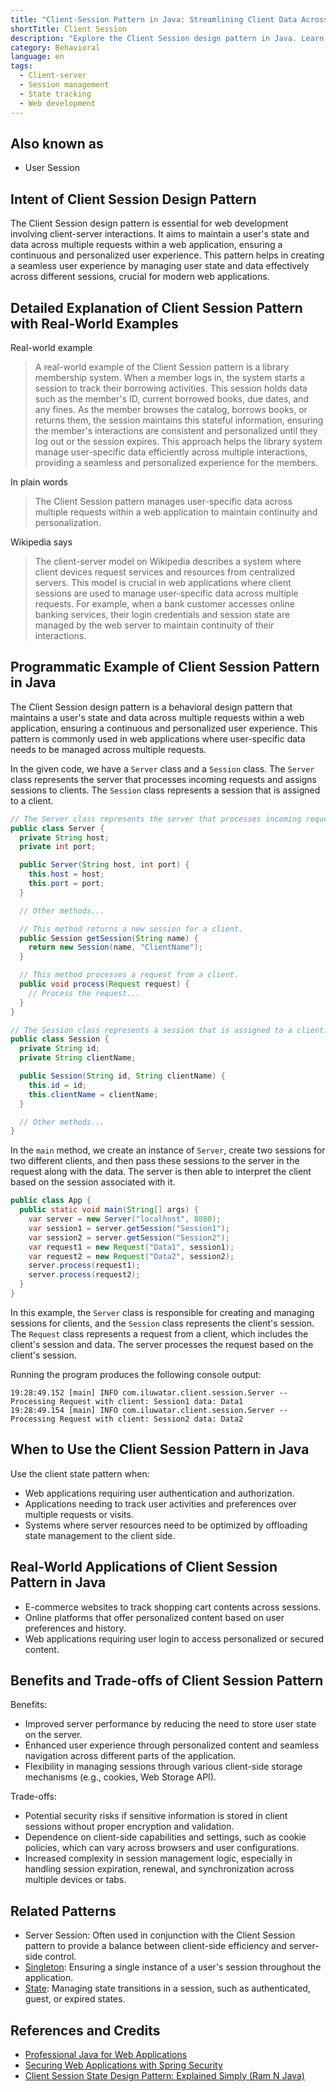 ```yaml
---
title: "Client-Session Pattern in Java: Streamlining Client Data Across Sessions"
shortTitle: Client Session
description: "Explore the Client Session design pattern in Java. Learn how to manage user state and data across multiple requests for seamless, personalized web application experiences."
category: Behavioral
language: en
tags:
  - Client-server
  - Session management
  - State tracking
  - Web development
---
```


## Also known as

* User Session

## Intent of Client Session Design Pattern

The Client Session design pattern is essential for web development involving client-server interactions. It aims to
maintain a user's state and data across multiple requests within a web application, ensuring a continuous and
personalized user experience. This pattern helps in creating a seamless user experience by managing user state and data
effectively across different sessions, crucial for modern web applications.

## Detailed Explanation of Client Session Pattern with Real-World Examples

Real-world example

> A real-world example of the Client Session pattern is a library membership system. When a member logs in, the system
> starts a session to track their borrowing activities. This session holds data such as the member's ID, current borrowed
> books, due dates, and any fines. As the member browses the catalog, borrows books, or returns them, the session
> maintains this stateful information, ensuring the member's interactions are consistent and personalized until they log
> out or the session expires. This approach helps the library system manage user-specific data efficiently across multiple
> interactions, providing a seamless and personalized experience for the members.

In plain words

> The Client Session pattern manages user-specific data across multiple requests within a web application to maintain
> continuity and personalization.

Wikipedia says

> The client-server model on Wikipedia describes a system where client devices request services and resources from
> centralized servers. This model is crucial in web applications where client sessions are used to manage user-specific
> data across multiple requests. For example, when a bank customer accesses online banking services, their login
> credentials and session state are managed by the web server to maintain continuity of their interactions.

## Programmatic Example of Client Session Pattern in Java

The Client Session design pattern is a behavioral design pattern that maintains a user's state and data across multiple
requests within a web application, ensuring a continuous and personalized user experience. This pattern is commonly used
in web applications where user-specific data needs to be managed across multiple requests.

In the given code, we have a `Server` class and a `Session` class. The `Server` class represents the server that
processes incoming requests and assigns sessions to clients. The `Session` class represents a session that is assigned
to a client.

```java
// The Server class represents the server that processes incoming requests and assigns sessions to clients.
public class Server {
  private String host;
  private int port;

  public Server(String host, int port) {
    this.host = host;
    this.port = port;
  }

  // Other methods...

  // This method returns a new session for a client.
  public Session getSession(String name) {
    return new Session(name, "ClientName");
  }

  // This method processes a request from a client.
  public void process(Request request) {
    // Process the request...
  }
}

// The Session class represents a session that is assigned to a client.
public class Session {
  private String id;
  private String clientName;

  public Session(String id, String clientName) {
    this.id = id;
    this.clientName = clientName;
  }

  // Other methods...
}
```

In the `main` method, we create an instance of `Server`, create two sessions for two different clients, and then pass
these sessions to the server in the request along with the data. The server is then able to interpret the client based
on the session associated with it.

```java
public class App {
  public static void main(String[] args) {
    var server = new Server("localhost", 8080);
    var session1 = server.getSession("Session1");
    var session2 = server.getSession("Session2");
    var request1 = new Request("Data1", session1);
    var request2 = new Request("Data2", session2);
    server.process(request1);
    server.process(request2);
  }
}
```

In this example, the `Server` class is responsible for creating and managing sessions for clients, and the `Session`
class represents the client's session. The `Request` class represents a request from a client, which includes the
client's session and data. The server processes the request based on the client's session.

Running the program produces the following console output:

```
19:28:49.152 [main] INFO com.iluwatar.client.session.Server -- Processing Request with client: Session1 data: Data1
19:28:49.154 [main] INFO com.iluwatar.client.session.Server -- Processing Request with client: Session2 data: Data2
```

## When to Use the Client Session Pattern in Java

Use the client state pattern when:

* Web applications requiring user authentication and authorization.
* Applications needing to track user activities and preferences over multiple requests or visits.
* Systems where server resources need to be optimized by offloading state management to the client side.

## Real-World Applications of Client Session Pattern in Java

* E-commerce websites to track shopping cart contents across sessions.
* Online platforms that offer personalized content based on user preferences and history.
* Web applications requiring user login to access personalized or secured content.

## Benefits and Trade-offs of Client Session Pattern

Benefits:

* Improved server performance by reducing the need to store user state on the server.
* Enhanced user experience through personalized content and seamless navigation across different parts of the
  application.
* Flexibility in managing sessions through various client-side storage mechanisms (e.g., cookies, Web Storage API).

Trade-offs:

* Potential security risks if sensitive information is stored in client sessions without proper encryption and
  validation.
* Dependence on client-side capabilities and settings, such as cookie policies, which can vary across browsers and user
  configurations.
* Increased complexity in session management logic, especially in handling session expiration, renewal, and
  synchronization across multiple devices or tabs.

## Related Patterns

* Server Session: Often used in conjunction with the Client Session pattern to provide a balance between client-side
  efficiency and server-side control.
* [Singleton](https://java-design-patterns.com/patterns/singleton/): Ensuring a single instance of a user's session
  throughout the application.
* [State](https://java-design-patterns.com/patterns/state/): Managing state transitions in a session, such as
  authenticated, guest, or expired states.

## References and Credits

* [Professional Java for Web Applications](https://amzn.to/4aazY59)
* [Securing Web Applications with Spring Security](https://amzn.to/3PCCEA1)
* [Client Session State Design Pattern: Explained Simply (Ram N Java)](https://www.youtube.com/watch?v=ycOSj9g41pc)
